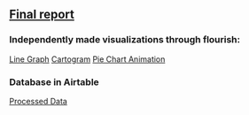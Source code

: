 ## [Final report](https://preview.shorthand.com/OsVHyNlUmmYzUQMn)
### Independently made visualizations through flourish:
[Line Graph](https://public.flourish.studio/visualisation/17627585/)
[Cartogram](https://public.flourish.studio/visualisation/17594707/)
[Pie Chart Animation](https://public.flourish.studio/visualisation/17528501/)

### Database in Airtable
[Processed Data](https://airtable.com/invite/l?inviteId=invRNVPunVvNFTPhy&inviteToken=7ad17aef0bfe300168b7cc771616bdca39c98f510c408d12dbc01f42a13f9aa0&utm_medium=email&utm_source=product_team&utm_content=transactional-alerts)
